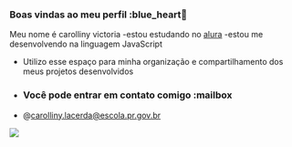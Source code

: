 ### Boas vindas ao meu perfil :blue_heart💙

Meu nome é carolliny victoria 
-estou estudando no [alura](https://www.alura.com.br)
-estou me desenvolvendo na linguagem JavaScript
- Utilizo esse espaço para minha organização e compartilhamento dos meus projetos desenvolvidos
- ### Você pode entrar em contato comigo :mailbox
- @carolliny.lacerda@escola.pr.gov.br


![](https://media.tenor.com/i7llTDaTPtUAAAAC/naruto.gif )

